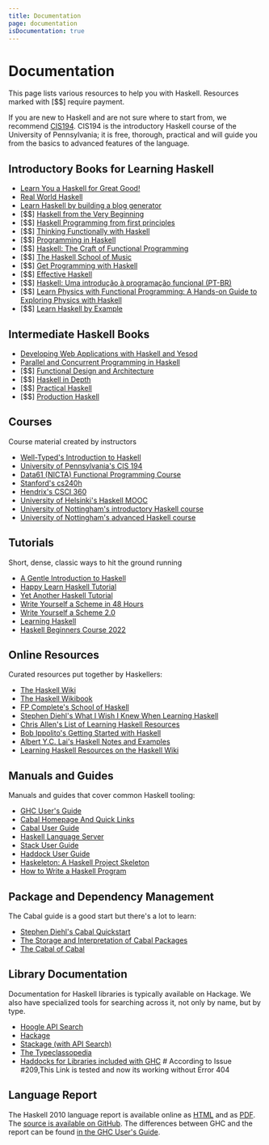 ```yaml
---
title: Documentation
page: documentation
isDocumentation: true
---
```


# Documentation

This page lists various resources to help you with Haskell. Resources marked with \[$$\] require payment.

If you are new to Haskell and are not sure where to start from, we recommend [CIS194](https://www.seas.upenn.edu/~cis194/spring13/lectures.html). CIS194 is the introductory Haskell course of the University of Pennsylvania; it is free, thorough, practical and will guide you from the basics to advanced features of the language.

## Introductory Books for Learning Haskell

*   [Learn You a Haskell for Great Good!](https://learnyouahaskell.github.io/)
*   [Real World Haskell](https://book.realworldhaskell.org/)
*   [Learn Haskell by building a blog generator](https://learn-haskell.blog)
*   \[$$\] [Haskell from the Very Beginning](https://www.haskellfromtheverybeginning.com/)
*   \[$$\] [Haskell Programming from first principles](https://haskellbook.com)
*   \[$$\] [Thinking Functionally with Haskell](https://www.cambridge.org/us/academic/subjects/computer-science/programming-languages-and-applied-logic/thinking-functionally-haskell)
*   \[$$\] [Programming in Haskell](https://people.cs.nott.ac.uk/pszgmh/pih.html)
*   \[$$\] [Haskell: The Craft of Functional Programming](https://www.haskellcraft.com/craft3e/Home.html)
*   \[$$\] [The Haskell School of Music](https://euterpea.com/haskell-school-of-music/)
*   \[$$\] [Get Programming with Haskell](https://www.manning.com/books/get-programming-with-haskell)
*   \[$$\] [Effective Haskell](https://www.pragprog.com/titles/rshaskell/effective-haskell/)
*   \[$$\] [Haskell: Uma introdução à programação funcional (PT-BR)](https://www.casadocodigo.com.br/products/livro-haskell)
*   \[$$\] [Learn Physics with Functional Programming: A Hands-on Guide to Exploring Physics with Haskell](https://lpfp.io/)
*   \[$$\] [Learn Haskell by Example](https://www.manning.com/books/learn-haskell-by-example)

## Intermediate Haskell Books

*   [Developing Web Applications with Haskell and Yesod](https://www.yesodweb.com/book)
*   [Parallel and Concurrent Programming in Haskell](https://simonmar.github.io/pages/pcph.html)
*   \[$$\] [Functional Design and Architecture](https://www.manning.com/books/functional-design-and-architecture)
*   \[$$\] [Haskell in Depth](https://www.manning.com/books/haskell-in-depth)
*   \[$$\] [Practical Haskell](https://www.apress.com/gp/book/9781484244791)
*   \[$$\] [Production Haskell](https://leanpub.com/production-haskell)

## Courses

Course material created by instructors

*   [Well-Typed's Introduction to Haskell](https://teaching.well-typed.com/intro/)
*   [University of Pennsylvania's CIS 194](https://www.seas.upenn.edu/~cis1940/spring13/)
*   [Data61 (NICTA) Functional Programming Course](https://github.com/system-f/fp-course)
*   [Stanford's cs240h](https://www.scs.stanford.edu/14sp-cs240h/)
*   [Hendrix's CSCI 360](http://ozark.hendrix.edu/~yorgey/360/f16/)
*   [University of Helsinki's Haskell MOOC](https://haskell.mooc.fi/)
*   [University of Nottingham's introductory Haskell course](https://people.cs.nott.ac.uk/pszgmh/pgp.html)
*   [University of Nottingham's advanced Haskell course](https://people.cs.nott.ac.uk/pszgmh/afp.html)

## Tutorials

Short, dense, classic ways to hit the ground running

*   [A Gentle Introduction to Haskell](https://www.haskell.org/tutorial/)
*   [Happy Learn Haskell Tutorial](https://www.happylearnhaskelltutorial.com/)
*   [Yet Another Haskell Tutorial](https://en.wikibooks.org/wiki/Yet_Another_Haskell_Tutorial/Preamble)
*   [Write Yourself a Scheme in 48 Hours](https://en.wikibooks.org/wiki/Write_Yourself_a_Scheme_in_48_Hours)
*   [Write Yourself a Scheme 2.0](https://wespiser.com/writings/wyas/home.html)
*   [Learning Haskell](http://learn.hfm.io)
*   [Haskell Beginners Course 2022](https://github.com/haskell-beginners-2022/course-plan)

## Online Resources

Curated resources put together by Haskellers:

*   [The Haskell Wiki](https://wiki.haskell.org)
*   [The Haskell Wikibook](https://en.wikibooks.org/wiki/Haskell)
*   [FP Complete's School of Haskell](https://www.schoolofhaskell.com/)
*   [Stephen Diehl's What I Wish I Knew When Learning Haskell](https://web.archive.org/web/20220513191346/http://dev.stephendiehl.com/hask/)
*   [Chris Allen's List of Learning Haskell Resources](https://github.com/bitemyapp/learnhaskell)
*   [Bob Ippolito's Getting Started with Haskell](https://bob.ippoli.to/archives/2013/01/11/getting-started-with-haskell/)
*   [Albert Y.C. Lai's Haskell Notes and Examples](https://www.vex.net/~trebla/haskell/index.xhtml)
*   [Learning Haskell Resources on the Haskell Wiki](https://wiki.haskell.org/Learning_Haskell)

## Manuals and Guides

Manuals and guides that cover common Haskell tooling:

*   [GHC User's Guide](https://www.haskell.org/ghc/docs/latest/html/users_guide/)
*   [Cabal Homepage And Quick Links](https://www.haskell.org/cabal/)
*   [Cabal User Guide](https://cabal.readthedocs.io/en/stable/)
*   [Haskell Language Server](https://haskell-language-server.readthedocs.io/en/stable/)
*   [Stack User Guide](https://docs.haskellstack.org/)
*   [Haddock User Guide](https://haskell-haddock.readthedocs.io/)
*   [Haskeleton: A Haskell Project Skeleton](https://taylor.fausak.me/2014/03/04/haskeleton-a-haskell-project-skeleton/)
*   [How to Write a Haskell Program](https://wiki.haskell.org/How_to_write_a_Haskell_program)

## Package and Dependency Management

The Cabal guide is a good start but there's a lot to learn:

*   [Stephen Diehl's Cabal Quickstart](https://web.archive.org/web/20220513191346/http://dev.stephendiehl.com/hask/#cabal)
*   [The Storage and Interpretation of Cabal Packages](https://www.vex.net/~trebla/haskell/sicp.xhtml)
*   [The Cabal of Cabal](https://www.vex.net/~trebla/haskell/cabal-cabal.xhtml)

## Library Documentation

Documentation for Haskell libraries is typically available on Hackage. We also have specialized tools for searching across it, not only by name, but by type.

*   [Hoogle API Search](https://www.haskell.org/hoogle/)
*   [Hackage](https://hackage.haskell.org/)
*   [Stackage (with API Search)](https://www.stackage.org)
*   [The Typeclassopedia](https://wiki.haskell.org/Typeclassopedia)
*   [Haddocks for Libraries included with GHC](https://downloads.haskell.org/~ghc/latest/docs/html/libraries/index.html)  # According to Issue #209,This Link is tested and now its working without Error 404

## Language Report

The Haskell 2010 language report is available online as [HTML](https://haskell.org/onlinereport/haskell2010/) and as [PDF](https://haskell.org/definition/haskell2010.pdf). The [source is available on GitHub](https://github.com/haskell/haskell-report). The differences between GHC and the report can be found [in the GHC User's Guide](https://www.haskell.org/ghc/docs/latest/html/users_guide/bugs.html#haskell-standards-vs-glasgow-haskell-language-non-compliance).
